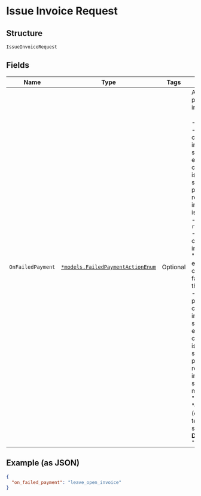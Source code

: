 
# Issue Invoice Request

## Structure

`IssueInvoiceRequest`

## Fields

| Name | Type | Tags | Description |
|  --- | --- | --- | --- |
| `OnFailedPayment` | [`*models.FailedPaymentActionEnum`](failed-payment-action-enum.md) | Optional | Action taken when payment for an invoice fails:<br><br>- `leave_open_invoice` - prepayments and credits applied to invoice; invoice status set to "open"; email sent to the customer for the issued invoice (if setting applies); payment failure recorded in the invoice history. This is the default option.<br>- `rollback_to_pending` - prepayments and credits not applied; invoice remains in "pending" status; no email sent to the customer; payment failure recorded in the invoice history.<br>- `initiate_dunning` - prepayments and credits applied to the invoice; invoice status set to "open"; email sent to the customer for the issued invoice (if setting applies); payment failure recorded in the invoice history; subscription will  most likely go into "past_due" or "canceled" state (depending upon net terms and dunning settings).<br>**Default**: `"leave_open_invoice"` |

## Example (as JSON)

```json
{
  "on_failed_payment": "leave_open_invoice"
}
```

